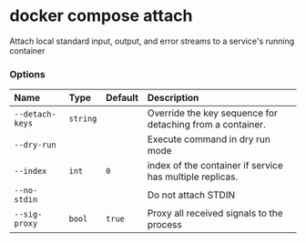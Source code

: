 # docker compose attach

<!---MARKER_GEN_START-->
Attach local standard input, output, and error streams to a service's running container

### Options

| Name            | Type     | Default | Description                                               |
|:----------------|:---------|:--------|:----------------------------------------------------------|
| `--detach-keys` | `string` |         | Override the key sequence for detaching from a container. |
| `--dry-run`     |          |         | Execute command in dry run mode                           |
| `--index`       | `int`    | `0`     | index of the container if service has multiple replicas.  |
| `--no-stdin`    |          |         | Do not attach STDIN                                       |
| `--sig-proxy`   | `bool`   | `true`  | Proxy all received signals to the process                 |


<!---MARKER_GEN_END-->
